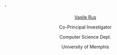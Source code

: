 '








<center><p><a href="https://www.memphis.edu/cs/people/faculty_pages/xiaolei-huang.php">Vasile Rus</a></p>
     <p>Co-Principal Investigator</p>
     <p>Computer Science Dept.</p>
     <p>University of Memphis</p></center>